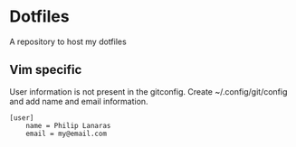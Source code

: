 # Dotfiles

A repository to host my dotfiles

## Vim specific

User information is not present in the gitconfig.
Create ~/.config/git/config and add name and email information.

```
[user]
	name = Philip Lanaras
	email = my@email.com
```
